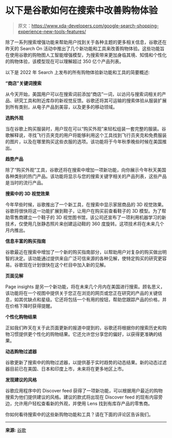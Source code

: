 # 以下是谷歌如何在搜索中改善购物体验

> 原文：<https://www.xda-developers.com/google-search-shopping-experience-new-tools-features/>

除了一系列搜索增强功能来帮助用户找到关于各种主题的更多相关信息，谷歌还在昨天的 Search On 活动中推出了几个新功能和工具来改善购物体验。这些功能旨在使用谷歌的购物图人工智能增强模型，为搜索带来更加身临其境、知情和个性化的购物体验，该模型现在可以理解超过 350 亿个产品列表。

以下是 2022 年 Search 上发布的所有购物体验新功能和工具的简要概述:

**“商店”关键词搜索**

从今天开始，美国用户可以在搜索词前添加“商店”一词，以访问与搜索词相关的产品、研究工具和附近库存的新视觉反馈。谷歌还将其可运输的搜索体验从服装扩展到所有类别，从电子产品到美容，以及更多的移动领域。

**选购外观**

当在谷歌上购买服装时，用户现在可以“购买外观”来轻松组装一套完整的服装。谷歌解释说，寻找飞行员夹克的用户将能够利用这个工具找到飞行员夹克和免费服装的图片，以及在哪里购买这些衣服的选项。该功能将于今年秋季晚些时候在美国推出。

**趋势产品**

除了“购买外观”工具，谷歌还将在搜索中增加一项新功能，向你展示今年秋天美国各种类别的热门产品。该功能将显示与您的搜索关键字相关的产品列表，这些产品是当时的流行产品。

**搜索中的 3D 视觉效果**

今年早些时候，谷歌推出了一个新工具，在搜索中显示家居商品的 3D 视觉效果。谷歌将很快将这一功能扩展到鞋子，让用户在购买前查看鞋子的 3D 模型。为了帮助零售商建立一个鞋子的 3D 视觉图书馆，该公司还宣布了一项利用机器学习的新技术，仅使用几张静态照片来创建运动鞋的 360 度旋转。这项技术将在未来几个月内推出。

**信息丰富的购买指南**

谷歌最近在搜索中增加了一个新的购买指南部分，以帮助用户对复杂的购买做出明智的决定。该功能通过提供来自广泛可信来源的各种见解，使特定购买的研究更容易。谷歌现在计划很快在这个栏目中加入新的见解。

**页面见解**

Page insights 是另一个新功能，将在未来几个月内在美国进行搜索。顾名思义，该功能将在一个视图中提供关于您正在浏览的网页或您正在研究的产品的关键信息，如其优缺点和星级。它还将包括一个有用的按钮，帮助您跟踪产品的价格，并在价格下降时获得提醒。

**个性化购物结果**

正如我们昨天在关于此页面更新的报道中提到的，谷歌还将根据你的搜索历史和购物习惯提供更个性化的购物结果。它还允许您分享您的偏好，以获得更准确的结果。

**动态购物过滤器**

谷歌更新了搜索中的购物过滤器，以提供基于实时趋势的动态结果。新的动态过滤器目前已在美国、日本和印度上市，未来将在更多地区上市。

**发现建议的风格**

谷歌应用程序中的 Discover feed 获得了一项新功能，可以根据用户最近的购物搜索为他们提供建议的风格。建议的款式将出现在 Discover feed 的现有内容旁边，允许用户轻松查看新的外观，并使用 Lens 找到有库存产品的零售商。

你如何看待搜索中的这些新购物功能和工具？请在下面的评论区告诉我们。

* * *

**来源:** [谷歌](https://blog.google/products/shopping/search-on-2022-shopping/)